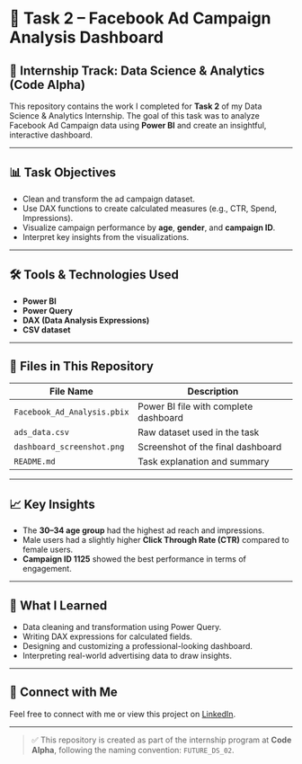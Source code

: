 # 🚀 Task 2 – Facebook Ad Campaign Analysis Dashboard

## 📌 Internship Track: Data Science & Analytics (Code Alpha)

This repository contains the work I completed for **Task 2** of my Data Science & Analytics Internship. The goal of this task was to analyze Facebook Ad Campaign data using **Power BI** and create an insightful, interactive dashboard.

---

## 📊 Task Objectives

- Clean and transform the ad campaign dataset.
- Use DAX functions to create calculated measures (e.g., CTR, Spend, Impressions).
- Visualize campaign performance by **age**, **gender**, and **campaign ID**.
- Interpret key insights from the visualizations.

---

## 🛠️ Tools & Technologies Used

- **Power BI**
- **Power Query**
- **DAX (Data Analysis Expressions)**
- **CSV dataset**

---

## 📂 Files in This Repository

| File Name                  | Description                               |
|----------------------------|-------------------------------------------|
| `Facebook_Ad_Analysis.pbix` | Power BI file with complete dashboard     |
| `ads_data.csv`             | Raw dataset used in the task              |
| `dashboard_screenshot.png` | Screenshot of the final dashboard         |
| `README.md`                | Task explanation and summary              |

---

## 📈 Key Insights

- The **30–34 age group** had the highest ad reach and impressions.
- Male users had a slightly higher **Click Through Rate (CTR)** compared to female users.
- **Campaign ID 1125** showed the best performance in terms of engagement.

---

## 🧠 What I Learned

- Data cleaning and transformation using Power Query.
- Writing DAX expressions for calculated fields.
- Designing and customizing a professional-looking dashboard.
- Interpreting real-world advertising data to draw insights.

---


## 🔗 Connect with Me

Feel free to connect with me or view this project on [LinkedIn](linkedin.com/in/surajkumar1212).

---

> ✅ This repository is created as part of the internship program at **Code Alpha**, following the naming convention: `FUTURE_DS_02`.
